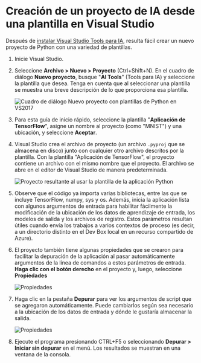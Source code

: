 # <a name="create-an-ai-project-from-a-template-in-visual-studio"></a>Creación de un proyecto de IA desde una plantilla en Visual Studio

Después de [instalar Visual Studio Tools para IA](installation.md), resulta fácil crear un nuevo proyecto de Python con una variedad de plantillas.

1. Inicie Visual Studio.

1. Seleccione **Archivo > Nuevo > Proyecto** (Ctrl+Shift+N). En el cuadro de diálogo **Nuevo proyecto**, busque "**AI Tools**" (Tools para IA) y seleccione la plantilla que desea. Tenga en cuenta que al seleccionar una plantilla se muestra una breve descripción de lo que proporciona esa plantilla. 

    ![Cuadro de diálogo Nuevo proyecto con plantillas de Python en VS2017](media\create-project\new-ai-project.png)

1. Para esta guía de inicio rápido, seleccione la plantilla "**Aplicación de TensorFlow**", asigne un nombre al proyecto (como "MNIST") y una ubicación, y seleccione **Aceptar**. 

1. Visual Studio crea el archivo de proyecto (un archivo `.pyproj` que se almacena en disco) junto con cualquier otro archivo descritos por la plantilla. Con la plantilla "Aplicación de TensorFlow", el proyecto contiene un archivo con el mismo nombre que el proyecto. El archivo se abre en el editor de Visual Studio de manera predeterminada.

    ![Proyecto resultante al usar la plantilla de la aplicación Python](media\create-project\new-tensorflowapp.png)

1. Observe que el código ya importa varias bibliotecas, entre las que se incluye TensorFlow, numpy, sys y os. Además, inicia la aplicación lista con algunos argumentos de entrada para habilitar fácilmente la modificación de la ubicación de los datos de aprendizaje de entrada, los modelos de salida y los archivos de registro. Estos parámetros resultan útiles cuando envía los trabajos a varios contextos de proceso (es decir, a un directorio distinto en el Dev Box local en un recurso compartido de Azure). 

1. El proyecto también tiene algunas propiedades que se crearon para facilitar la depuración de la aplicación al pasar automáticamente argumentos de la línea de comandos a estos parámetros de entrada. **Haga clic con el botón derecho** en el proyecto y, luego, seleccione **Propiedades** 

    ![Propiedades](media\create-project\project-properties.png)

1. Haga clic en la pestaña **Depurar** para ver los argumentos de script que se agregaron automáticamente. Puede cambiarlos según sea necesario a la ubicación de los datos de entrada y dónde le gustaría almacenar la salida.

    ![Propiedades](media\create-project\/project-properties_1.png)

1. Ejecute el programa presionando CTRL+F5 o seleccionando **Depurar > Iniciar sin depurar** en el menú. Los resultados se muestran en una ventana de la consola.